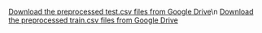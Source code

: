 [Download the preprocessed test.csv files from Google Drive](https://drive.google.com/file/d/18BlkFYMdFIhBtmfhLI-n26MTh5nyKJhV/view?usp=share_link)\n
[Download the preprocessed train.csv files from Google Drive](https://drive.google.com/file/d/1fuy8zqVEpllLUX6JKJKukYgb7URZrpKg/view?usp=share_link)
